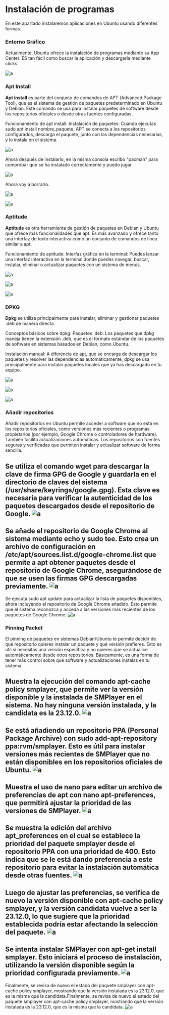 # __Instalación de programas__

En este apartado instalaremos aplicaciones en Ubuntu usando diferentes formas. 

### __Entorno Gráfico__
Actualmente, Ubuntu ofrece la instalación de programas mediante su App Center. ES tan fácil como buscar la aplicación y descargarla mediante clicks.

![a](./imagenes/inst_programas/programas1.png)

### __Apt Install__

__Apt install__ es parte del conjunto de comandos de APT (Advanced Package Tool), que es el sistema de gestión de paquetes predeterminado en Ubuntu y Debian. Este comando se usa para instalar paquetes de software desde los repositorios oficiales o desde otras fuentes configuradas.

Funcionamiento de apt install:
Instalación de paquetes: Cuando ejecutas sudo apt install nombre_paquete, APT se conecta a los repositorios configurados, descarga el paquete, junto con las dependencias necesarias, y lo instala en el sistema.

![a](./imagenes/inst_programas/programas2.png)

Ahora después de instalarlo, en la misma consola escribo "pacman" para comprobar que se ha instalado correctamente y puedo jugar.

![a](./imagenes/inst_programas/programas3.png)

Ahora voy a borrarlo.

![a](./imagenes/inst_programas/programas4.png)

![a](./imagenes/inst_programas/programas5.png)

### __Aptitude__

__Aptitude__ es otra herramienta de gestión de paquetes en Debian y Ubuntu que ofrece más funcionalidades que apt. Es más avanzado y ofrece tanto una interfaz de texto interactiva como un conjunto de comandos de línea similar a apt.

Funcionamiento de aptitude:
Interfaz gráfica en la terminal: Puedes lanzar una interfaz interactiva en la terminal donde puedes navegar, buscar, instalar, eliminar o actualizar paquetes con un sistema de menús.

![a](./imagenes/inst_programas/programas6.png)

![a](./imagenes/inst_programas/programas7.png)

![a](./imagenes/inst_programas/programas8.png)

### __DPKG__

__Dpkg__ se utiliza principalmente para instalar, eliminar y gestionar paquetes .deb de manera directa.

Conceptos básicos sobre dpkg:
Paquetes .deb: Los paquetes que dpkg maneja tienen la extensión .deb, que es el formato estándar de los paquetes de software en sistemas basados en Debian, como Ubuntu.

Instalación manual: A diferencia de apt, que se encarga de descargar los paquetes y resolver las dependencias automáticamente, dpkg se usa principalmente para instalar paquetes locales que ya has descargado en tu equipo.

![a](./imagenes/inst_programas/programas9.png)

![a](./imagenes/inst_programas/programas10.png)

![a](./imagenes/inst_programas/programas11.png)


### __Añadir repositorios__

Añadir repositorios en Ubuntu permite acceder a software que no está en los repositorios oficiales, como versiones más recientes o programas propietarios (por ejemplo, Google Chrome o controladores de hardware). También facilita actualizaciones automáticas. Los repositorios son fuentes seguras y verificadas que permiten instalar y actualizar software de forma sencilla.

Se utiliza el comando wget para descargar la clave de firma GPG de Google y guardarla en el directorio de claves del sistema (/usr/share/keyrings/google.gpg). Esta clave es necesaria para verificar la autenticidad de los paquetes descargados desde el repositorio de Google.
![a](./imagenes/inst_programas/programas12.png)
---
Se añade el repositorio de Google Chrome al sistema mediante echo y sudo tee. Esto crea un archivo de configuración en /etc/apt/sources.list.d/google-chrome.list que permite a apt obtener paquetes desde el repositorio de Google Chrome, asegurándose de que se usen las firmas GPG descargadas previamente.
![a](./imagenes/inst_programas/programas13.png)
---
Se ejecuta sudo apt update para actualizar la lista de paquetes disponibles, ahora incluyendo el repositorio de Google Chrome añadido. Esto permite que el sistema reconozca y acceda a las versiones más recientes de los paquetes de Google Chrome.
![a](./imagenes/inst_programas/programas14.png)

### __Pinning Packet__

El pinning de paquetes en sistemas Debian/Ubuntu te permite decidir de qué repositorio quieres instalar un paquete y qué versión prefieres. Esto es útil si necesitas una versión específica y no quieres que se actualice automáticamente desde otros repositorios. Básicamente, es una forma de tener más control sobre qué software y actualizaciones instalas en tu sistema.

Muestra la ejecución del comando apt-cache policy smplayer, que permite ver la versión disponible y la instalada de SMPlayer en el sistema. No hay ninguna versión instalada, y la candidata es la 23.12.0.
![a](./imagenes/pinning/pingging1.png)
---
Se está añadiendo un repositorio PPA (Personal Package Archive) con sudo add-apt-repository ppa:rvm/smplayer. Esto es útil para instalar versiones más recientes de SMPlayer que no están disponibles en los repositorios oficiales de Ubuntu.
![a](./imagenes/pinning/pingging2.png)
---
Muestra el uso de nano para editar un archivo de preferencias de apt con nano apt-preferences, que permitirá ajustar la prioridad de las versiones de SMPlayer.
![a](./imagenes/pinning/pingging4.png)
---
Se muestra la edición del archivo apt_preferences en el cual se establece la prioridad del paquete smplayer desde el repositorio PPA con una prioridad de 400. Esto indica que se le está dando preferencia a este repositorio para evitar la instalación automática desde otras fuentes.
![a](./imagenes/pinning/pingging5.png)
---
Luego de ajustar las preferencias, se verifica de nuevo la versión disponible con apt-cache policy smplayer, y la versión candidata vuelve a ser la 23.12.0, lo que sugiere que la prioridad establecida podría estar afectando la selección del paquete.
![a](./imagenes/pinning/pingging6.png)
---
Se intenta instalar SMPlayer con apt-get install smplayer. Esto iniciará el proceso de instalación, utilizando la versión disponible según la prioridad configurada previamente.
![a](./imagenes/pinning/pingging7.png)
---
Finalmente, se revisa de nuevo el estado del paquete smplayer con apt-cache policy smplayer, mostrando que la versión instalada es la 23.12.0, que es la misma que la candidata.Finalmente, se revisa de nuevo el estado del paquete smplayer con apt-cache policy smplayer, mostrando que la versión instalada es la 23.12.0, que es la misma que la candidata.
![a](./imagenes/pinning/pingging8.png)